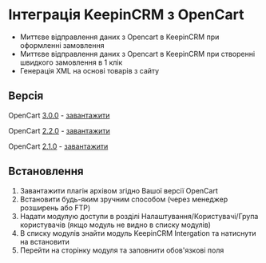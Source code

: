 # Інтеграція KeepinCRM з OpenCart #
* Миттєве відправлення даних з Opencart в KeepinCRM при оформленні замовлення
* Миттєве відправлення даних з Opencart в KeepinCRM при створенні швидкого замовлення в 1 клік
* Генерація XML на основі товарів з сайту

## Версія ##
OpenCart [3.0.0](https://github.com/KeepinCRM/opencart-module/tree/master) - [завантажити](https://github.com/KeepinCRM/opencart-module/archive/refs/heads/master.zip)

OpenCart [2.2.0](https://github.com/KeepinCRM/opencart-module/tree/v2.2.0) - [завантажити](https://github.com/KeepinCRM/opencart-module/archive/refs/heads/v2.2.0.zip)

OpenCart [2.1.0](https://github.com/KeepinCRM/opencart-module/tree/v2.1.0) - [завантажити](https://github.com/KeepinCRM/opencart-module/archive/refs/heads/v2.1.0.zip)

## Встановлення ##
1. Завантажити плагін архівом згідно Вашої версії OpenCart
2. Встановити будь-яким зручним способом (через менеджер розширень або FTP)
3. Надати модулую доступи в розділі Налаштування/Користувачі/Група користувачів (якщо модуль не видно в списку модулів)
4. В списку модулів знайти модуль KeepinCRM Intergation та натиснути на встановити
5. Перейти на сторінку модуля та заповнити обов'язкові поля
